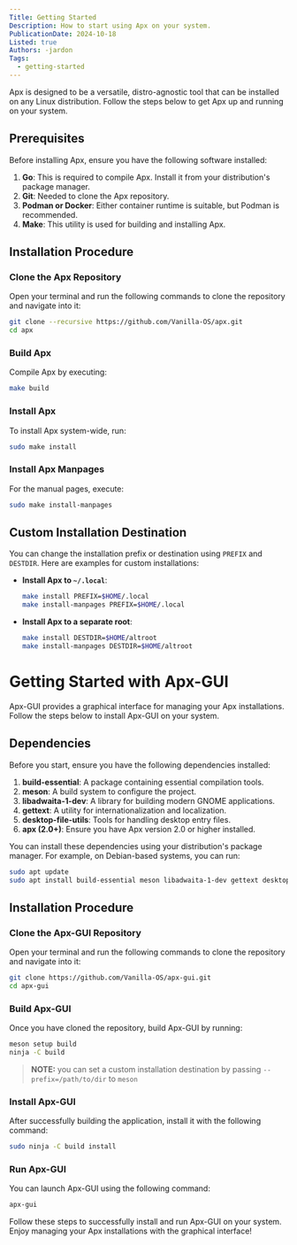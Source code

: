 ```yaml
---
Title: Getting Started
Description: How to start using Apx on your system.
PublicationDate: 2024-10-18
Listed: true
Authors: -jardon
Tags:
  - getting-started
---
```


Apx is designed to be a versatile, distro-agnostic tool that can be installed on any Linux distribution. Follow the steps below to get Apx up and running on your system.

## Prerequisites

Before installing Apx, ensure you have the following software installed:

1. **Go**: This is required to compile Apx. Install it from your distribution's package manager.
2. **Git**: Needed to clone the Apx repository.
3. **Podman or Docker**: Either container runtime is suitable, but Podman is recommended.
4. **Make**: This utility is used for building and installing Apx.

## Installation Procedure

### Clone the Apx Repository

Open your terminal and run the following commands to clone the repository and navigate into it:

```bash
git clone --recursive https://github.com/Vanilla-OS/apx.git
cd apx
```

### Build Apx

Compile Apx by executing:

```bash
make build
```

### Install Apx

To install Apx system-wide, run:

```bash
sudo make install
```

### Install Apx Manpages

For the manual pages, execute:

```bash
sudo make install-manpages
```

## Custom Installation Destination

You can change the installation prefix or destination using `PREFIX` and `DESTDIR`. Here are examples for custom installations:

- **Install Apx to `~/.local`**:

  ```bash
  make install PREFIX=$HOME/.local
  make install-manpages PREFIX=$HOME/.local
  ```

- **Install Apx to a separate root**:
  ```bash
  make install DESTDIR=$HOME/altroot
  make install-manpages DESTDIR=$HOME/altroot
  ```

# Getting Started with Apx-GUI

Apx-GUI provides a graphical interface for managing your Apx installations. Follow the steps below to install Apx-GUI on your system.

## Dependencies

Before you start, ensure you have the following dependencies installed:

1. **build-essential**: A package containing essential compilation tools.
2. **meson**: A build system to configure the project.
3. **libadwaita-1-dev**: A library for building modern GNOME applications.
4. **gettext**: A utility for internationalization and localization.
5. **desktop-file-utils**: Tools for handling desktop entry files.
6. **apx (2.0+)**: Ensure you have Apx version 2.0 or higher installed.

You can install these dependencies using your distribution's package manager. For example, on Debian-based systems, you can run:

```bash
sudo apt update
sudo apt install build-essential meson libadwaita-1-dev gettext desktop-file-utils apx
```

## Installation Procedure

### Clone the Apx-GUI Repository

Open your terminal and run the following commands to clone the repository and navigate into it:

```bash
git clone https://github.com/Vanilla-OS/apx-gui.git
cd apx-gui
```

### Build Apx-GUI

Once you have cloned the repository, build Apx-GUI by running:

```bash
meson setup build
ninja -C build
```

> **NOTE:** you can set a custom installation destination by passing `--prefix=/path/to/dir` to `meson`

### Install Apx-GUI

After successfully building the application, install it with the following command:

```bash
sudo ninja -C build install
```

### Run Apx-GUI

You can launch Apx-GUI using the following command:

```bash
apx-gui
```

Follow these steps to successfully install and run Apx-GUI on your system. Enjoy managing your Apx installations with the graphical interface!
